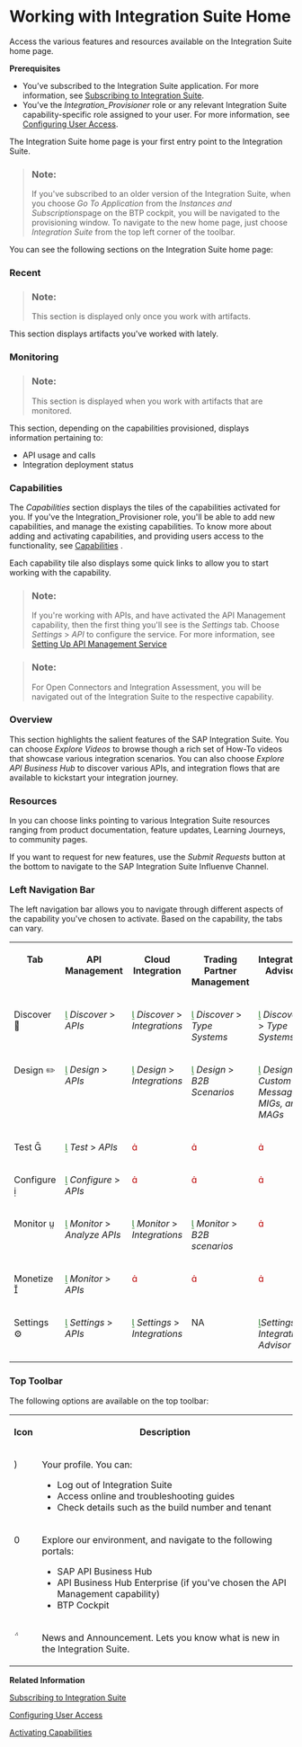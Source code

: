 <!-- loioa53dce3b57ba4915b055343f783300a5 -->

<link rel="stylesheet" type="text/css" href="../css/sap-icons.css"/>

# Working with Integration Suite Home

Access the various features and resources available on the Integration Suite home page.

**Prerequisites**

-   You’ve subscribed to the Integration Suite application. For more information, see [Subscribing to Integration Suite](../10-InitialSetup/subscribing-to-integration-suite-8a3c8b7.md).
-   You’ve the *Integration\_Provisioner* role or any relevant Integration Suite capability-specific role assigned to your user. For more information, see [Configuring User Access](configuring-user-access-2c6214a.md).



The Integration Suite home page is your first entry point to the Integration Suite.

> ### Note:  
> If you've subscribed to an older version of the Integration Suite, when you choose *Go To Application* from the *Instances and Subscriptions*page on the BTP cockpit, you will be navigated to the provisioning window. To navigate to the new home page, just choose *Integration Suite* from the top left corner of the toolbar.

You can see the following sections on the Integration Suite home page:





### Recent

> ### Note:  
> This section is displayed only once you work with artifacts.

This section displays artifacts you've worked with lately.



### Monitoring

> ### Note:  
> This section is displayed when you work with artifacts that are monitored.

This section, depending on the capabilities provisioned, displays information pertaining to:

-   API usage and calls
-   Integration deployment status



### Capabilities

The *Capabilities* section displays the tiles of the capabilities activated for you. If you've the Integration\_Provisioner role, you'll be able to add new capabilities, and manage the existing capabilities. To know more about adding and activating capabilities, and providing users access to the functionality, see [Capabilities](capabilities-e1c5b90.md) .

Each capability tile also displays some quick links to allow you to start working with the capability.

> ### Note:  
> If you're working with APIs, and have activated the API Management capability, then the first thing you'll see is the *Settings* tab. Choose *Settings* \> *API* to configure the service. For more information, see [Setting Up API Management Service](../50-Development/setting-up-api-management-service-f34e86c.md)

> ### Note:  
> For Open Connectors and Integration Assessment, you will be navigated out of the Integration Suite to the respective capability.



### Overview

This section highlights the salient features of the SAP Integration Suite. You can choose *Explore Videos* to browse though a rich set of How-To videos that showcase various integration scenarios. You can also choose *Explore API Business Hub* to discover various APIs, and integration flows that are available to kickstart your integration journey.



### Resources

In you can choose links pointing to various Integration Suite resources ranging from product documentation, feature updates, Learning Journeys, to community pages.

If you want to request for new features, use the *Submit Requests* button at the bottom to navigate to the SAP Integration Suite Influenve Channel.



### Left Navigation Bar

The left navigation bar allows you to navigate through different aspects of the capability you've chosen to activate. Based on the capability, the tabs can vary.


<table>
<tr>
<th valign="top">

Tab



</th>
<th valign="top">

API Management



</th>
<th valign="top">

Cloud Integration



</th>
<th valign="top">

Trading Partner Management



</th>
<th valign="top">

Integration Advisor



</th>
</tr>
<tr>
<td valign="top">

Discover <span class="SAP-icons"></span>



</td>
<td valign="top">

<span style="color:#2B7D2B;"><span class="SAP-icons"></span></span> *Discover* \> *APIs*



</td>
<td valign="top">

<span style="color:#2B7D2B;"><span class="SAP-icons"></span></span> *Discover* \> *Integrations*



</td>
<td valign="top">

<span style="color:#2B7D2B;"><span class="SAP-icons"></span></span> *Discover* \> *Type Systems*



</td>
<td valign="top">

<span style="color:#2B7D2B;"><span class="SAP-icons"></span></span> *Discover* \> *Type Systems*



</td>
</tr>
<tr>
<td valign="top">

Design :pencil2:



</td>
<td valign="top">

<span style="color:#2B7D2B;"><span class="SAP-icons"></span></span> *Design* \> *APIs*



</td>
<td valign="top">

<span style="color:#2B7D2B;"><span class="SAP-icons"></span></span> *Design* \> *Integrations*



</td>
<td valign="top">

<span style="color:#2B7D2B;"><span class="SAP-icons"></span></span> *Design* \> *B2B Scenarios*



</td>
<td valign="top">

<span style="color:#2B7D2B;"><span class="SAP-icons"></span></span> *Design* \> *Custom Messages, MIGs, and MAGs*



</td>
</tr>
<tr>
<td valign="top">

Test <span class="SAP-icons"></span>



</td>
<td valign="top">

<span style="color:#2B7D2B;"><span class="SAP-icons"></span></span> *Test* \> *APIs*



</td>
<td valign="top">

<span style="color:#BB0000;"><span class="SAP-icons"></span></span>



</td>
<td valign="top">

<span style="color:#BB0000;"><span class="SAP-icons"></span></span>



</td>
<td valign="top">

<span style="color:#BB0000;"><span class="SAP-icons"></span></span>



</td>
</tr>
<tr>
<td valign="top">

Configure <span class="SAP-icons"></span>



</td>
<td valign="top">

<span style="color:#2B7D2B;"><span class="SAP-icons"></span></span> *Configure* \> *APIs*



</td>
<td valign="top">

<span style="color:#BB0000;"><span class="SAP-icons"></span></span>



</td>
<td valign="top">

<span style="color:#BB0000;"><span class="SAP-icons"></span></span>



</td>
<td valign="top">

<span style="color:#BB0000;"><span class="SAP-icons"></span></span>



</td>
</tr>
<tr>
<td valign="top">

Monitor <span class="SAP-icons"></span>



</td>
<td valign="top">

<span style="color:#2B7D2B;"><span class="SAP-icons"></span></span> *Monitor* \> *Analyze APIs*



</td>
<td valign="top">

<span style="color:#2B7D2B;"><span class="SAP-icons"></span></span> *Monitor* \> *Integrations*



</td>
<td valign="top">

<span style="color:#2B7D2B;"><span class="SAP-icons"></span></span> *Monitor* \> *B2B scenarios*



</td>
<td valign="top">

<span style="color:#BB0000;"><span class="SAP-icons"></span></span>



</td>
</tr>
<tr>
<td valign="top">

Monetize <span class="SAP-icons"></span>



</td>
<td valign="top">

<span style="color:#2B7D2B;"><span class="SAP-icons"></span></span> *Monitor* \> *APIs*



</td>
<td valign="top">

<span style="color:#BB0000;"><span class="SAP-icons"></span></span>



</td>
<td valign="top">

<span style="color:#BB0000;"><span class="SAP-icons"></span></span>



</td>
<td valign="top">

<span style="color:#BB0000;"><span class="SAP-icons"></span></span>



</td>
</tr>
<tr>
<td valign="top">

Settings :gear:



</td>
<td valign="top">

<span style="color:#2B7D2B;"><span class="SAP-icons"></span></span> *Settings* \> *APIs*



</td>
<td valign="top">

<span style="color:#2B7D2B;"><span class="SAP-icons"></span></span> *Settings* \> *Integrations*



</td>
<td valign="top">

NA



</td>
<td valign="top">

<span style="color:#2B7D2B;"><span class="SAP-icons"></span></span>*Settings* \> *Integration Advisor*



</td>
</tr>
</table>



### Top Toolbar

The following options are available on the top toolbar:


<table>
<tr>
<th valign="top">

Icon



</th>
<th valign="top">

Description



</th>
</tr>
<tr>
<td valign="top">

<span class="SAP-icons"></span>



</td>
<td valign="top">

Your profile. You can:

-   Log out of Integration Suite
-   Access online and troubleshooting guides
-   Check details such as the build number and tenant



</td>
</tr>
<tr>
<td valign="top">

<span class="SAP-icons"></span>



</td>
<td valign="top">

Explore our environment, and navigate to the following portals:

-   SAP API Business Hub
-   API Business Hub Enterprise \(if you've chosen the API Management capability\)
-   BTP Cockpit



</td>
</tr>
<tr>
<td valign="top">

<span class="SAP-icons"></span>



</td>
<td valign="top">

News and Announcement. Lets you know what is new in the Integration Suite.



</td>
</tr>
</table>

**Related Information**  


[Subscribing to Integration Suite](../10-InitialSetup/subscribing-to-integration-suite-8a3c8b7.md "Subscribe to the Integration Suite application from the Subscriptions page in the SAP BTP cockpit.")

[Configuring User Access](configuring-user-access-2c6214a.md "Create and modify application roles and assign users to these roles.")

[Activating Capabilities](activating-capabilities-2ffb343.md "Activate capabilities for the SAP Integration Suite.")

